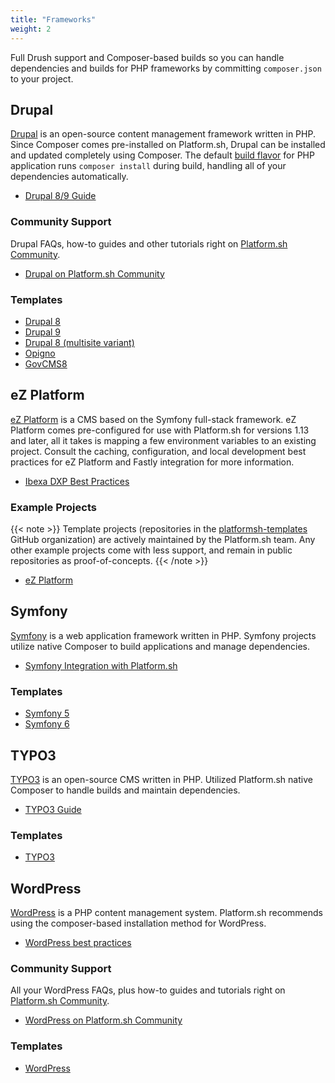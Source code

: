 ```yaml
---
title: "Frameworks"
weight: 2
---
```


Full Drush support and Composer-based builds
so you can handle dependencies and builds for PHP frameworks by committing `composer.json` to your project.

## Drupal

[Drupal](https://www.drupal.org/) is an open-source content management framework written in PHP.
Since Composer comes pre-installed on Platform.sh, Drupal can be installed and updated completely using Composer.
The default [build flavor](../../configuration/app/app-reference.md#build) for PHP application
runs `composer install` during build, handling all of your dependencies automatically.

* [Drupal 8/9 Guide](../../guides/drupal9/_index.md)

### Community Support

Drupal FAQs, how-to guides and other tutorials right on [Platform.sh Community](https://community.platform.sh/).

* [Drupal on Platform.sh Community](https://community.platform.sh/search?q=drupal)

### Templates

* [Drupal 8](https://github.com/platformsh-templates/drupal8)
* [Drupal 9](https://github.com/platformsh-templates/drupal9)
* [Drupal 8 (multisite variant)](https://github.com/platformsh-templates/drupal8-multisite)
* [Opigno](https://github.com/platformsh-templates/drupal8-opigno)
* [GovCMS8](https://github.com/platformsh-templates/drupal8-govcms8)

## eZ Platform

[eZ Platform](https://ezplatform.com/) is a CMS based on the Symfony full-stack framework. eZ Platform comes pre-configured for use with Platform.sh for versions 1.13 and later, all it takes is mapping a few environment variables to an existing project. Consult the caching, configuration, and local development best practices for eZ Platform and Fastly integration for more information.

* [Ibexa DXP Best Practices](../../guides/ibexa/deploy.md)

### Example Projects

{{< note >}}
Template projects (repositories in the [platformsh-templates](https://github.com/platformsh-templates) GitHub organization) are actively maintained by the Platform.sh team. Any other example projects come with less support, and remain in public repositories as proof-of-concepts.
{{< /note >}}

* [eZ Platform](https://github.com/ezsystems/ezplatform)

## Symfony

[Symfony](https://symfony.com/) is a web application framework written in PHP. Symfony projects utilize native Composer to build applications and manage dependencies.

* [Symfony Integration with Platform.sh](https://symfony.com/cloud)

### Templates

* [Symfony 5](https://github.com/symfonycorp/platformsh-symfony-template/tree/5.4)
* [Symfony 6](https://github.com/symfonycorp/platformsh-symfony-template/tree/6.0)

## TYPO3

[TYPO3](https://typo3.org/) is an open-source CMS written in PHP. Utilized Platform.sh native Composer to handle builds and maintain dependencies.

* [TYPO3 Guide](/guides/typo3/deploy/_index.md)

### Templates

* [TYPO3](https://github.com/platformsh-templates/typo3)

## WordPress

[WordPress](https://wordpress.com/) is a PHP content management system. Platform.sh recommends using the composer-based installation method for WordPress.

* [WordPress best practices](/guides/wordpress/_index.md)

### Community Support

All your WordPress FAQs, plus how-to guides and tutorials right on [Platform.sh Community](https://community.platform.sh/).

* [WordPress on Platform.sh Community](https://community.platform.sh/search?q=wordpress)

### Templates

* [WordPress](https://github.com/platformsh-templates/wordpress-composer)
